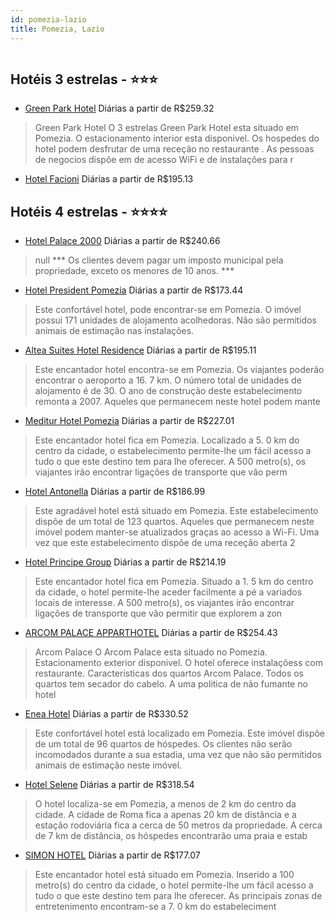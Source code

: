 ```yaml
---
id: pomezia-lazio
title: Pomezia, Lazio
---
```


<center><img src="http://www.hotelresb2b.com/images/hoteles/262740_foto_1.jpg" alt="" /></center>


## Hotéis 3 estrelas - ⭐️⭐️⭐️

-    [Green Park Hotel](https://www.hurb.com/hoteis/pomezia/green-park-hotel-JNP-JP098691?cmp=18055) Diárias a partir de R$259.32
   > Green Park Hotel O 3 estrelas Green Park Hotel esta situado em Pomezia. O estacionamento interior esta disponivel. Os hospedes do hotel podem desfrutar de uma receção no restaurante . As pessoas de negocios dispõe em de acesso WiFi e de instalações para r
-    [Hotel Facioni](https://www.hurb.com/hoteis/pomezia/hotel-facioni-JNP-JP554712?cmp=18055) Diárias a partir de R$195.13
   > 

## Hotéis 4 estrelas - ⭐️⭐️⭐️⭐️

-    [Hotel Palace 2000](https://www.hurb.com/hoteis/pomezia/hotel-palace-2000-JNP-JP083168?cmp=18055) Diárias a partir de R$240.66
   > null *** Os clientes devem pagar um imposto municipal pela propriedade, exceto os menores de 10 anos. ***
-    [Hotel President Pomezia](https://www.hurb.com/hoteis/pomezia/hotel-president-pomezia-JNP-JP083169?cmp=18055) Diárias a partir de R$173.44
   > Este confortável hotel, pode encontrar-se em Pomezia. O imóvel possui 171 unidades de alojamento acolhedoras. Não são permitidos animais de estimação nas instalações. 
-    [Altea Suites Hotel Residence](https://www.hurb.com/hoteis/pomezia/altea-suites-hotel-residence-JNP-JP919457?cmp=18055) Diárias a partir de R$195.11
   > Este encantador hotel encontra-se em Pomezia. Os viajantes poderão encontrar o aeroporto a 16. 7 km. O número total de unidades de alojamento é de 30. O ano de construção deste estabelecimento remonta a 2007. Aqueles que permanecem neste hotel podem mante
-    [Meditur Hotel Pomezia](https://www.hurb.com/hoteis/pomezia/meditur-hotel-pomezia-JNP-JP804934?cmp=18055) Diárias a partir de R$227.01
   > Este encantador hotel fica em Pomezia. Localizado a 5. 0 km do centro da cidade, o estabelecimento permite-lhe um fácil acesso a tudo o que este destino tem para lhe oferecer. A 500 metro(s), os viajantes irão encontrar ligações de transporte que vão perm
-    [Hotel Antonella](https://www.hurb.com/hoteis/pomezia/hotel-antonella-JNP-JP195103?cmp=18055) Diárias a partir de R$186.99
   > Este agradável hotel está situado em Pomezia. Este estabelecimento dispõe de um total de 123 quartos. Aqueles que permanecem neste imóvel podem manter-se atualizados graças ao acesso a Wi-Fi. Uma vez que este estabelecimento dispõe de uma receção aberta 2
-    [Hotel Principe Group](https://www.hurb.com/hoteis/pomezia/hotel-principe-group-JNP-JP135422?cmp=18055) Diárias a partir de R$214.19
   > Este encantador hotel fica em Pomezia. Situado a 1. 5 km do centro da cidade, o hotel permite-lhe aceder facilmente a pé a variados locais de interesse. A 500 metro(s), os viajantes irão encontrar ligações de transporte que vão permitir que explorem a zon
-    [ARCOM PALACE APPARTHOTEL](https://www.hurb.com/hoteis/pomezia/arcom-palace-apparthotel-JNP-JP139114?cmp=18055) Diárias a partir de R$254.43
   > Arcom Palace O Arcom Palace esta situado no Pomezia. Estacionamento exterior disponivel. O hotel oferece instalaçõess com restaurante. Caracteristicas dos quartos Arcom Palace. Todos os quartos tem secador do cabelo. A uma politica de não fumante no hotel
-    [Enea Hotel](https://www.hurb.com/hoteis/pomezia/enea-hotel-JNP-JP335632?cmp=18055) Diárias a partir de R$330.52
   > Este confortável hotel está localizado em Pomezia. Este imóvel dispõe de um total de 96 quartos de hóspedes. Os clientes não serão incomodados durante a sua estadia, uma vez que não são permitidos animais de estimação neste imóvel. 
-    [Hotel Selene](https://www.hurb.com/hoteis/pomezia/hotel-selene-JNP-JP157751?cmp=18055) Diárias a partir de R$318.54
   > O hotel localiza-se em Pomezia, a menos de 2 km do centro da cidade. A cidade de Roma fica a apenas 20 km de distância e a estação rodoviária fica a cerca de 50 metros da propriedade. A cerca de 7 km de distância, os hóspedes encontrarão uma praia e estab
-    [SIMON HOTEL](https://www.hurb.com/hoteis/pomezia/simon-hotel-JNP-JP805725?cmp=18055) Diárias a partir de R$177.07
   > Este encantador hotel está situado em Pomezia. Inserido a 100 metro(s) do centro da cidade, o hotel permite-lhe um fácil acesso a tudo o que este destino tem para lhe oferecer. As principais zonas de entretenimento encontram-se a 7. 0 km do estabeleciment
